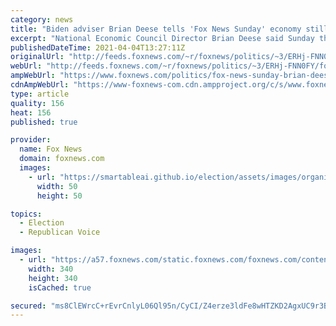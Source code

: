 ```yaml
---
category: news
title: "Biden adviser Brian Deese tells 'Fox News Sunday' economy still has 'long way to go,' needs new spending plan"
excerpt: "National Economic Council Director Brian Deese said Sunday that President Biden's new spending plan is still sorely needed despite a strong March jobs report and a variety of other positive economic signs in recent months. "
publishedDateTime: 2021-04-04T13:27:11Z
originalUrl: "http://feeds.foxnews.com/~r/foxnews/politics/~3/ERHj-FNN0FY/fox-news-sunday-brian-deese-interview-biden-spending-infrastructure-plan"
webUrl: "http://feeds.foxnews.com/~r/foxnews/politics/~3/ERHj-FNN0FY/fox-news-sunday-brian-deese-interview-biden-spending-infrastructure-plan"
ampWebUrl: "https://www.foxnews.com/politics/fox-news-sunday-brian-deese-interview-biden-spending-infrastructure-plan.amp"
cdnAmpWebUrl: "https://www-foxnews-com.cdn.ampproject.org/c/s/www.foxnews.com/politics/fox-news-sunday-brian-deese-interview-biden-spending-infrastructure-plan.amp"
type: article
quality: 156
heat: 156
published: true

provider:
  name: Fox News
  domain: foxnews.com
  images:
    - url: "https://smartableai.github.io/election/assets/images/organizations/foxnews.com-50x50.jpg"
      width: 50
      height: 50

topics:
  - Election
  - Republican Voice

images:
  - url: "https://a57.foxnews.com/static.foxnews.com/foxnews.com/content/uploads/2020/01/340/340/Screen-Shot-2020-01-15-at-11.36.03-AM.png?ve=1&tl=1"
    width: 340
    height: 340
    isCached: true

secured: "ms8ClEWrcC+rEvrCnlyL06Ql95n/CyCI/Z4erze3ldFe8wHTZKD2AgxUC9r3BQJVw+UYvs4eosijj7nFYATCpHvu8A9rwXZkqE4BIn1UaIyGiGsY6ZX9k9AM5pllzv7u62l5qtylFfyxEQlXgogmqA+uRxs0jl+Wl6xVD6a+V/MvZoMPpuA7RKkUB6E1MF7NwAk27pN7tMpZRzxqvUHFTkSC8JSKuYIp87Smkwq9wV8O2qKG0VDyNmeCuZ2YytY/dl4F2u0BQZx31r2jnR+QUoYNo/tZC5RedDrW1p/MlLlYlMF0MvqhEgtWEfv6MNUnVHZFA5G0esOyaVUvAv9VrebbaJMOSFyM6SfsaQMEm8k=;uVFn1pGTDaqO2LvxuJPMNw=="
---
```


